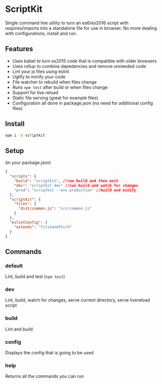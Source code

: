 # ScriptKit

Single command line utility to turn an es6/es2016 script with requires/imports into a standalone file for use in browser.  No more dealing with configurations, install and run.

## Features

* Uses babel to turn es2015 code that is compatible with older browsers
* Uses rollup to combine depedencies and remove unneeded code
* Lint your js files using eslint
* Uglify to minify your code
* File watcher to rebuild when files change
* Runs `npm test` after build or when files change
* Support for live reload
* Static file serving (great for example files)
* Configuration all done in package.json (no need for additional config files)

## Install

```sh
npm i -D scriptkit
```

## Setup

(in your package.json)

```json
{
  "scripts": {
    "build": "scriptkit", //run build and then exit
    "dev": "scriptkit dev" //run build and watch for changes
    "prod": "scriptkit --env production" //build and minify
  },
  "scriptkit": {
    "files": {
      "dist/common.js": "src/common.js"
    }
  },
  "eslintConfig": {
    "extends": "firstandthird"
  }
}
```

## Commands

### default

Lint, build and test (`npm test`)

### dev

Lint, build, watch for changes, serve current directory, serve livereload script

### build

Lint and build

### config

Displays the config that is going to be used

### help

Returns all the commands you can run
